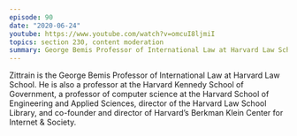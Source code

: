 ```yaml
---
episode: 90
date: "2020-06-24"
youtube: https://www.youtube.com/watch?v=omcuI8ljmiI
topics: section 230, content moderation
summary: George Bemis Professor of International Law at Harvard Law School
---
```

Zittrain is the George Bemis Professor of International Law at Harvard Law School. He is also a professor at the Harvard Kennedy School of Government, a professor of computer science at the Harvard School of Engineering and Applied Sciences, director of the Harvard Law School Library, and co-founder and director of Harvard’s Berkman Klein Center for Internet & Society.
